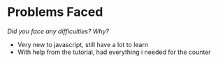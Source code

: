 # Problems Faced
*Did you face any difficulties? Why?*

- Very new to javascript, still have a lot to learn
- With help from the tutorial, had everything i needed for the counter

